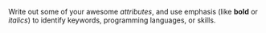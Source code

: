 Write out some of your awesome *attributes*, and use emphasis (like **bold** or *italics*) to identify keywords, programming languages, or skills. 

